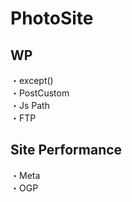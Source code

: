 # PhotoSite  

## WP  
・except()                                    　　                                                          
・PostCustom  
・Js Path  
・FTP

## Site Performance
・Meta  
・OGP
